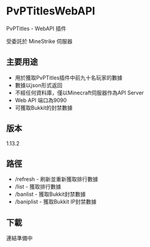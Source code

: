 # PvPTitlesWebAPI

PvPTitles - WebAPI 插件

受委託於 MineStrike 伺服器

## 主要用途

- 用於獲取PvPTitles插件中前九十名玩家的數據
- 數據以json形式返回
- 不經任何資料庫，僅以Minecraft伺服器作為API Server
- Web API 端口為9090
- 可獲取Bukkit的封禁數據

## 版本
1.13.2

## 路徑
- /refresh - 刷新並重新獲取排行數據
- /list - 獲取排行數據
- /banlist - 獲取Bukkit封禁數據
- /baniplist - 獲取Bukkit IP封禁數據

## 下載
連結準備中
